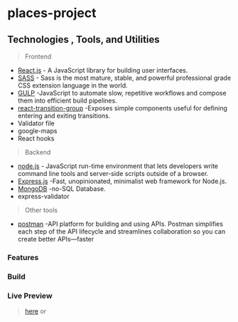 # places-project

## Technologies , Tools, and Utilities

> Frontend

- [React.js] - A JavaScript library for building user interfaces.
- [SASS] - Sass is the most mature, stable, and powerful professional grade CSS extension language in the world.
- [GULP] -JavaScript to automate slow, repetitive workflows and compose them into efficient build pipelines.
- [react-transition-group] -Exposes simple components useful for defining entering and exiting transitions.
- Validator file
- google-maps
- React hooks

> Backend

- [node.js] - JavaScript run-time environment that lets developers write command line tools and server-side scripts outside of a browser.
- [Express.js] -Fast, unopinionated, minimalist web framework for Node.js.
- [MongoDB] -no-SQL Database.
- express-validator

> Other tools

- [postman] -API platform for building and using APIs. Postman simplifies each step of the API lifecycle and streamlines collaboration so you can create better APIs—faster

### Features

### Build

### Live Preview

> [here]() or

[react.js]: https://reactjs.org/
[node.js]: http://nodejs.org/
[express.js]: http://expressjs.com/
[redux.js]: https://redux.js.org/
[sass]: https://sass-lang.com/
[gulp]: https://gulpjs.com/
[react-transition-group]: https://reactcommunity.org/react-transition-group/
[node.js]: https://nodejs.dev/en/
[express.js]: https://expressjs.com/
[mongodb]: https://www.mongodb.com/
[postman]: https://www.postman.com/
